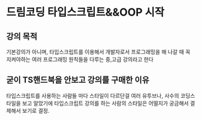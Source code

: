 드림코딩 타입스크립트&&OOP 시작
===============

## 강의 목적

 기본강의가 아니며, 타입스크립트를 이용해서 개발자로서 프로그래밍을 해 나갈 때 꼭 지켜야하는
 여러 프로그래밍 원칙들을 다루는 중,고급 강의라고 한다


## 굳이 TS핸드북을 안보고 강의를 구매한 이유

타입스크립트를 사용하는 사람들 마다 스타일이 다르단걸 여러 유투브나, 사수의 코딩스타일을 보고 알았기에
타입스크립트 강의를 하는 사람의 스타일은 어떨지가 궁금해서 결제해서 보기로 결정.
 

